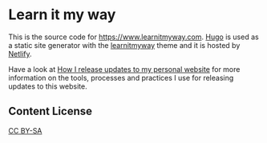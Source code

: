 # Learn it my way
This is the source code for https://www.learnitmyway.com. 
[Hugo](https://gohugo.io/) is used as a static site generator with the [learnitmyway](https://github.com/DeveloperDavo/learnitmyway-gohugo-theme) theme 
and it is hosted by [Netlify](https://www.netlify.com/).

Have a look at [How I release updates to my personal website](https://www.learnitmyway.com/how-i-release-updates-to-my-personal-website/) for more information on the tools, processes and practices I use for releasing updates to this website.

## Content License
[CC BY-SA](http://creativecommons.org/licenses/by-sa/4.0/)
